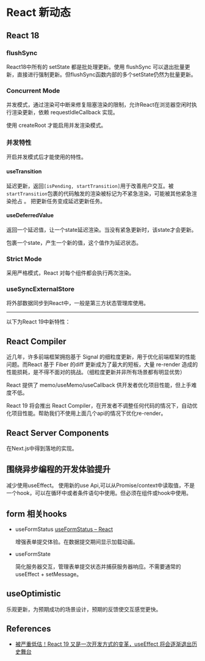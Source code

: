 # React 新动态

## React 18

### flushSync

React18中所有的 setState 都是批处理更新。使用 flushSync 可以退出批量更新，直接进行强制更新。但flushSync函数内部的多个setState仍然为批量更新。

### Concurrent Mode

并发模式，通过渲染可中断来修复阻塞渲染的限制，允许React在浏览器空闲时执行渲染更新，依赖 requestIdleCallback 实现。

使用 createRoot 才能启用并发渲染模式。

### 并发特性

开启并发模式后才能使用的特性。

#### useTransition

延迟更新，返回`[isPending, startTransition]`用于改善用户交互。被 `startTransition`包裹的代码触发的渲染被标记为不紧急渲染，可能被其他紧急渲染抢占
。
把更新任务变成延迟更新任务。

#### useDeferredValue

返回一个延迟值，让一个state延迟渲染。当没有紧急更新时，该state才会更新。

包裹一个state，产生一个新的值，这个值作为延迟状态。

### Strict Mode

采用严格模式，React 对每个组件都会执行两次渲染。

### useSyncExternalStore

将外部数据同步到React中，一般是第三方状态管理库使用。

---

以下为React 19中新特性：

## React Compiler

近几年，许多前端框架拥抱基于 Signal 的细粒度更新，用于优化前端框架的性能问题。而React 基于 Fiber 的diff 更新成为了最大的短板，大量 re-render 造成的性能损耗，是不得不面对的挑战。（细粒度更新并非所有场景都有明显优势）

React 提供了 memo/useMemo/useCallback 供开发者优化项目性能，但上手难度不低。

React 19 将会推出 React Compiler，在开发者不调整任何代码的情况下，自动优化项目性能。帮助我们不使用上面几个api的情况下优化re-render。

## React Server Components

在Next.js中得到落地的实现。

## 围绕异步编程的开发体验提升

减少使用useEffect。
使用新的use Api,可以从Promise/context中读取值，不是一个hook，可以在循环中或者条件语句中使用。但必须在组件或hook中使用。

## form 相关hooks

- useFormStatus [useFormStatus – React](https://react.dev/reference/react-dom/hooks/useFormStatus)

  增强表单提交体验。在数据提交期间显示加载动画。

- useFormState

  简化服务器交互，管理表单提交状态并捕获服务器响应。不需要通常的 useEffect + setMessage。

## useOptimistic

乐观更新，为预期成功的场景设计，预期的反馈使交互感觉更快。

## References

- [被严重低估！React 19 又是一次开发方式的变革，useEffect 将会逐渐退出历史舞台](https://mp.weixin.qq.com/s?__biz=MzI4NjE3MzQzNg==&mid=2649868281&idx=1&sn=034c7a5b4696e70326d351c21ebabb37&chksm=f23a65a3bad3ded1696a5ad8e360c8741a0e0c5fe5845fe036146a14a7f22aaf9ffef7857a73&scene=132&exptype=timeline_recommend_article_extendread_samebiz&show_related_article=1&subscene=0&scene=132#wechat_redirect)
